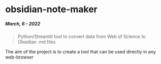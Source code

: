 # obsidian-note-maker

##### March, 6 - 2022

> Python/Streamlit tool to convert data from Web of Science to Obsidian .md files

The aim of the project is to create a tool that can be used directly in any web-browser

